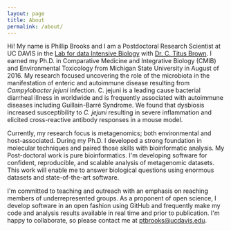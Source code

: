 ```yaml
---
layout: page
title: About
permalink: /about/
---
```


Hi! My name is Phillip Brooks and I am a Postdoctoral Research Scientist at UC DAVIS in the [Lab for data Intensive Biology](http://ivory.idyll.org/lab/) with [Dr. C. Titus Brown](http://ivory.idyll.org/blog/). I earned my Ph.D. in Comparative Medicine and Integrative Biology (CMIB) and Environmental Toxicology from Michigan State University in August of 2016. My research focused uncovering the role of the microbiota in the manifestation of enteric and autoimmune disease resulting from *Campylobacter jejuni* infection. C. jejuni is a leading cause bacterial diarrheal illness in worldwide and is frequently associated with autoimmune diseases including Guillain-Barré Syndrome. We found that dysbiosis increased susceptibility to *C. jejuni* resulting in severe inflammation and elicited cross-reactive antibody responses in a mouse model.    

Currently, my research focus is metagenomics; both environmental and host-associated. During my Ph.D. I developed a strong foundation in molecular techniques and paired those skills with bioinformatic analysis. My Post-doctoral work is pure bioinformatics. I'm developing software for confident, reproducible, and scalable analysis of metagenomic datasets. This work will enable me to answer biological questions using enormous datasets and state-of-the-art software.

I'm committed to teaching and outreach with an emphasis on reaching members of underrepresented groups. As a proponent of open science, I develop software in an open fashion using GitHub and frequently make my code and analysis results available in real time and prior to publication. I'm happy to collaborate, so please contact me at [ptbrooks@ucdavis.edu](mailto:ptbrooks@ucdavis.edu).
